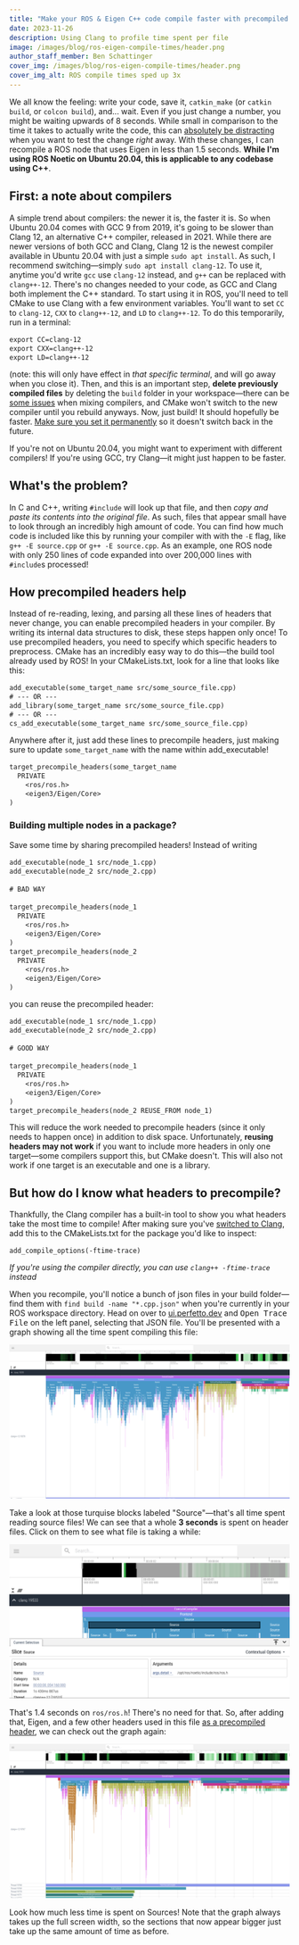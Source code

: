 ```yaml
---
title: "Make your ROS & Eigen C++ code compile faster with precompiled headers"
date: 2023-11-26
description: Using Clang to profile time spent per file
image: /images/blog/ros-eigen-compile-times/header.png
author_staff_member: Ben Schattinger
cover_img: /images/blog/ros-eigen-compile-times/header.png
cover_img_alt: ROS compile times sped up 3x
---
```


We all know the feeling: write your code, save it, `catkin_make` (or `catkin build`, or `colcon build`), and... wait. Even if you just change a number, you might be waiting upwards of 8 seconds. While small in comparison to the time it takes to actually write the code, this can [absolutely be distracting](https://steven-lemon182.medium.com/a-guide-to-reducing-development-wait-time-part-1-why-9dcbbfdc1224) when you want to test the change *right* away. With these changes, I can recompile a ROS node that uses Eigen in less than 1.5 seconds. **While I'm using ROS Noetic on Ubuntu 20.04, this is applicable to any codebase using C++**.

## First: a note about compilers

A simple trend about compilers: the newer it is, the faster it is. So when Ubuntu 20.04 comes with GCC 9 from 2019, it's going to be slower than Clang 12, an alternative C++ compiler, released in 2021. While there are newer versions of both GCC and Clang, Clang 12 is the newest compiler available in Ubuntu 20.04 with just a simple `sudo apt install`. As such, I recommend switching—simply `sudo apt install clang-12`. To use it, anytime you'd write `gcc` use `clang-12` instead, and `g++` can be replaced with `clang++-12`. There's no changes needed to your code, as GCC and Clang both implement the C++ standard. To start using it in ROS, you'll need to tell CMake to use Clang with a few environment variables. You'll want to set `CC` to `clang-12`, `CXX` to `clang++-12`, and `LD` to `clang++-12`. To do this temporarily, run in a terminal:

```
export CC=clang-12
export CXX=clang++-12
export LD=clang++-12
```

(note: this will only have effect in *that specific terminal*, and will go away when you close it). Then, and this is an important step, **delete previously compiled files** by deleting the `build` folder in your workspace—there can be [some issues](https://stackoverflow.com/questions/19364969/compilation-fails-with-relocation-r-x86-64-32-against-rodata-str1-8-can-not) when mixing compilers, and CMake won't switch to the new compiler until you rebuild anyways. Now, just build! It should hopefully be faster. [Make sure you set it permanently](https://unix.stackexchange.com/questions/117467/how-to-permanently-set-environmental-variables) so it doesn't switch back in the future.

If you're not on Ubuntu 20.04, you might want to experiment with different compilers! If you're using GCC, try Clang—it might just happen to be faster.

## What's the problem?

In C and C++, writing `#include` will look up that file, and then *copy and paste its contents into the original file*. As such, files that appear small have to look through an incredibly high amount of code. You can find how much code is included like this by running your compiler with with the `-E` flag, like `g++ -E source.cpp` or `g++ -E source.cpp`. As an example, one ROS node with only 250 lines of code expanded into over 200,000 lines with `#include`s processed!

## How precompiled headers help

Instead of re-reading, lexing, and parsing all these lines of headers that never change, you can enable precompiled headers in your compiler. By writing its internal data structures to disk, these steps happen only once! To use precompiled headers, you need to specify which specific headers to preprocess. CMake has an incredibly easy way to do this—the build tool already used by ROS! In your CMakeLists.txt, look for a line that looks like this:

```
add_executable(some_target_name src/some_source_file.cpp)
# --- OR ---
add_library(some_target_name src/some_source_file.cpp)
# --- OR ---
cs_add_executable(some_target_name src/some_source_file.cpp)
```

Anywhere after it, just add these lines to precompile headers, just making sure to update `some_target_name` with the name within add_executable!

```
target_precompile_headers(some_target_name
  PRIVATE
    <ros/ros.h>
    <eigen3/Eigen/Core>
)
```
### Building multiple nodes in a package?

Save some time by sharing precompiled headers! Instead of writing

```
add_executable(node_1 src/node_1.cpp)
add_executable(node_2 src/node_2.cpp)

# BAD WAY

target_precompile_headers(node_1
  PRIVATE
    <ros/ros.h>
    <eigen3/Eigen/Core>
)
target_precompile_headers(node_2
  PRIVATE
    <ros/ros.h>
    <eigen3/Eigen/Core>
)
```

you can reuse the precompiled header:

```
add_executable(node_1 src/node_1.cpp)
add_executable(node_2 src/node_2.cpp)

# GOOD WAY

target_precompile_headers(node_1
  PRIVATE
    <ros/ros.h>
    <eigen3/Eigen/Core>
)
target_precompile_headers(node_2 REUSE_FROM node_1)
```

This will reduce the work needed to precompile headers (since it only needs to happen once) in addition to disk space. Unfortunately, **reusing headers may not work** if you want to include more headers in only one target—some compilers support this, but CMake doesn't. This will also not work if one target is an executable and one is a library. 

## But how do I know what headers to precompile?

Thankfully, the Clang compiler has a built-in tool to show you what headers take the most time to compile! After making sure you've [switched to Clang](#first-a-note-about-compilers), add this to the CMakeLists.txt for the package you'd like to inspect:

```
add_compile_options(-ftime-trace)
```

*If you're using the compiler directly, you can use `clang++ -ftime-trace` instead*

When you recompile, you'll notice a bunch of json files in your build folder—find them with `find build -name "*.cpp.json"` when you're currently in your ROS workspace directory. Head on over to [ui.perfetto.dev](https://ui.perfetto.dev/) and <kbd>Open Trace File</kbd> on the left panel, selecting that JSON file. You'll be presented with a graph showing all the time spent compiling this file:

![Compiler trace](/images/blog/ros-eigen-compile-times/PerfettoUI.png)

Take a look at those turquise blocks labeled "Source"—that's all time spent reading source files! We can see that a whole **3 seconds** is spent on header files. Click on them to see what file is taking a while:

![Compiler trace of ros.h](/images/blog/ros-eigen-compile-times/PerfettoUIROS.png)

That's 1.4 seconds on `ros/ros.h`! There's no need for that. So, after adding that, Eigen, and a few other headers used in this file [as a precompiled header](#how-precompiled-headers-help), we can check out the graph again:

![Compiler trace with precompiled](/images/blog/ros-eigen-compile-times/PerfettoUIafter.png)

Look how much less time is spent on Sources! Note that the graph always takes up the full screen width, so the sections that now appear bigger just take up the same amount of time as before.
